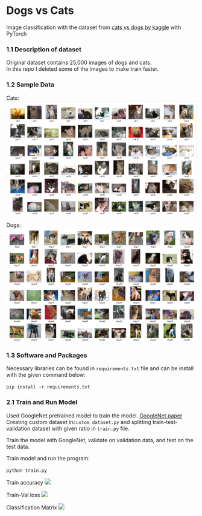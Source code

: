 # Dogs vs Cats 

Image classification with the dataset from [cats vs dogs by kaggle](https://www.kaggle.com/c/dogs-vs-cats) with PyTorch

### 1.1 Description of dataset
Original dataset contains 25,000 images of dogs and cats.\
In this repo I deleted some of the images to make train faster.

### 1.2 Sample Data
Cats:\
![cat dataset](./readme_imgs\cats.png)

Dogs:
![dog dataset](./readme_imgs\dogs.png)

### 1.3 Software and Packages
Necessary libraries can be found in ``requirements.txt`` file and can be install with the given command below:

`pip install -r requirements.txt`

### 2.1 Train and Run Model
Used GoogleNet pretrained model to train the model. [GoogleNet paper](https://arxiv.org/abs/1409.4842)\
Creating custom dataset in``custom_dataset.py`` and splitting train-test-validation dataset with given ratio 
in ``train.py`` file.

Train the model with GoogleNet, validate on validation data, and test on the test data.

Train model and run the program:

```python train.py```

Train accuracy
<img src="D:\PyCharmProjects\PyCharmProjects_0\pytorch-classification\dogs-cats-image_classification\acc.png">

Train-Val loss
<img src="D:\PyCharmProjects\PyCharmProjects_0\pytorch-classification\dogs-cats-image_classification\train-val-loss.png">

Classification Matrix
<img src="D:\PyCharmProjects\PyCharmProjects_0\pytorch-classification\dogs-cats-image_classification\dogs-cats-cm.png">
